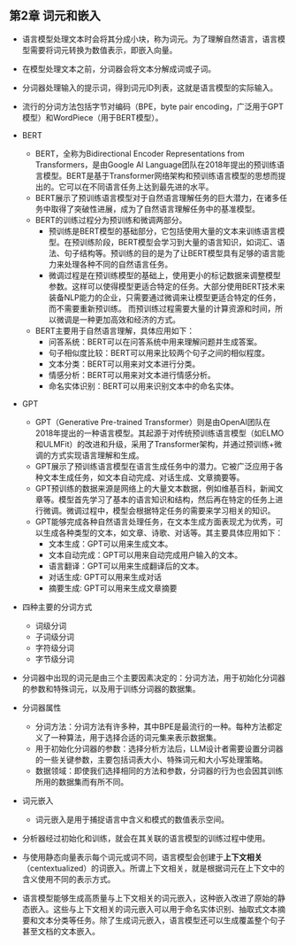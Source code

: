 ## 第2章 词元和嵌入
- 语言模型处理文本时会将其分成小块，称为词元。为了理解自然语言，语言模型需要将词元转换为数值表示，即嵌入向量。
- 在模型处理文本之前，分词器会将文本分解成词或子词。
- 分词器处理输入的提示词，得到词元ID列表，这就是语言模型的实际输入。
- 流行的分词方法包括字节对编码（BPE，byte pair encoding，广泛用于GPT模型）和WordPiece（用于BERT模型）。

- BERT
	- BERT，全称为Bidirectional Encoder Representations from Transformers，是由Google AI Language团队在2018年提出的预训练语言模型。BERT是基于Transformer网络架构和预训练语言模型的思想而提出的。它可以在不同语言任务上达到最先进的水平。
	- BERT展示了预训练语言模型对于自然语言理解任务的巨大潜力，在诸多任务中取得了突破性进展，成为了自然语言理解任务中的基准模型。
	- BERT的训练过程分为预训练和微调两部分。
		- 预训练是BERT模型的基础部分，它包括使用大量的文本来训练语言模型。在预训练阶段，BERT模型会学习到大量的语言知识，如词汇、语法、句子结构等。预训练的目的是为了让BERT模型具有足够的语言能力来处理各种不同的自然语言任务。
		- 微调过程是在预训练模型的基础上，使用更小的标记数据来调整模型参数。这样可以使得模型更适合特定的任务。大部分使用BERT技术来装备NLP能力的企业，只需要通过微调来让模型更适合特定的任务，而不需要重新预训练。 而预训练过程需要大量的计算资源和时间，所以微调是一种更加高效和经济的方式。
	- BERT主要用于自然语言理解，具体应用如下：
		- 问答系统：BERT可以在问答系统中用来理解问题并生成答案。
		- 句子相似度比较：BERT可以用来比较两个句子之间的相似程度。
		- 文本分类：BERT可以用来对文本进行分类。
		- 情感分析：BERT可以用来对文本进行情感分析。
		- 命名实体识别：BERT可以用来识别文本中的命名实体。

- GPT
	- GPT（Generative Pre-trained Transformer）则是由OpenAI团队在2018年提出的一种语言模型。其起源于对传统预训练语言模型（如ELMO和ULMFit）的改进和升级，采用了Transformer架构，并通过预训练+微调的方式实现语言理解和生成。
	- GPT展示了预训练语言模型在语言生成任务中的潜力。它被广泛应用于各种文本生成任务，如文本自动完成、对话生成、文章摘要等。
	- GPT预训练的数据来源是网络上的大量文本数据，例如维基百科，新闻文章等。模型首先学习了基本的语言知识和结构，然后再在特定的任务上进行微调。微调过程中，模型会根据特定任务的需要来学习相关的知识。
	- GPT能够完成各种自然语言处理任务，在文本生成方面表现尤为优秀，可以生成各种类型的文本，如文章、诗歌、对话等。其主要具体应用如下：
		- 文本生成：GPT可以用来生成文本。
		- 文本自动完成：GPT可以用来自动完成用户输入的文本。
		- 语言翻译：GPT可以用来生成翻译后的文本。
		- 对话生成: GPT可以用来生成对话
		- 摘要生成: GPT可以用来生成文章摘要

- 四种主要的分词方式
	- 词级分词
	- 子词级分词
	- 字符级分词
	- 字节级分词
- 分词器中出现的词元是由三个主要因素决定的：分词方法，用于初始化分词器的参数和特殊词元，以及用于训练分词器的数据集。
- 分词器属性
	- 分词方法：分词方法有许多种，其中BPE是最流行的一种。每种方法都定义了一种算法，用于选择合适的词元集来表示数据集。
	- 用于初始化分词器的参数：选择分析方法后，LLM设计者需要设置分词器的一些关键参数，主要包括词表大小、特殊词元和大小写处理策略。
	- 数据领域：即使我们选择相同的方法和参数，分词器的行为也会因其训练所用的数据集而有所不同。
- 词元嵌入
	- 词元嵌入是用于捕捉语言中含义和模式的数值表示空间。
- 分析器经过初始化和训练，就会在其关联的语言模型的训练过程中使用。
- 与使用静态向量表示每个词元或词不同，语言模型会创建于**上下文相关**（centextualized）的词嵌入。所谓上下文相关，就是根据词元在上下文中的含义使用不同的表示方式。
- 语言模型能够生成高质量与上下文相关的词元嵌入，这种嵌入改进了原始的静态嵌入。这些与上下文相关的词元嵌入可以用于命名实体识别、抽取式文本摘要和文本分类等任务。除了生成词元嵌入，语言模型还可以生成覆盖整个句子甚至文档的文本嵌入。